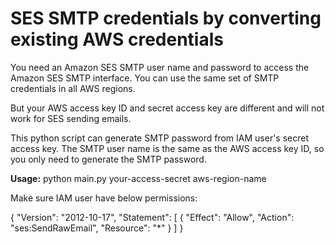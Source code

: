 # SES SMTP credentials by converting existing AWS credentials

You need an Amazon SES SMTP user name and password to access the Amazon SES SMTP interface. You can use the same set of SMTP credentials in all AWS regions.

But your AWS access key ID and secret access key are different and will not work for SES sending emails. 

This python script can generate SMTP password from IAM user's secret access key. The SMTP user name is the same as the AWS access key ID, so you only need to generate the SMTP password.

**Usage:**  python main.py your-access-secret aws-region-name

Make sure IAM user have below permissions:

{
    "Version": "2012-10-17",
    "Statement": [
        {
            "Effect": "Allow",
            "Action": "ses:SendRawEmail",
            "Resource": "*"
        }
    ]
}
